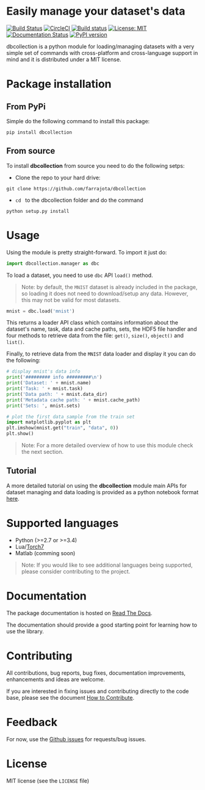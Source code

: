# Easily manage your dataset's data

[![Build Status](https://travis-ci.org/farrajota/dbcollection.svg?branch=master)](https://travis-ci.org/farrajota/dbcollection)
[![CircleCI](https://circleci.com/gh/farrajota/dbcollection/tree/master.svg?style=svg)](https://circleci.com/gh/farrajota/dbcollection/tree/master)
[![Build status](https://ci.appveyor.com/api/projects/status/rwrp7q1j9ytebkps/branch/master?svg=true)](https://ci.appveyor.com/project/farrajota/dbcollection/branch/master)
[![License: MIT](https://img.shields.io/badge/License-MIT-yellow.svg)](https://opensource.org/licenses/MIT)
[![Documentation Status](https://readthedocs.org/projects/dbcollection/badge/?version=latest)](http://dbcollection.readthedocs.io/en/latest/?badge=latest)
[![PyPI version](https://badge.fury.io/py/dbcollection.svg)](https://badge.fury.io/py/dbcollection)


dbcollection is a python module for loading/managing datasets with a very simple set of commands with cross-platform and cross-language support in mind and it is distributed under a MIT license.


# Package installation

## From PyPi

Simple do the following command to install this package:
```
pip install dbcollection
```

## From source

To install **dbcollection** from source you need to do the following setps:

- Clone the repo to your hard drive:
```
git clone https://github.com/farrajota/dbcollection
```
- `cd ` to the dbcollection folder and do the command
```
python setup.py install
```

# Usage

Using the module is pretty straight-forward. To import it just do:

```python
import dbcollection.manager as dbc
```

To load a dataset, you need to use `dbc` API `load()` method.

> Note: by default, the `MNIST` dataset is already included in the package, so loading it does not need to download/setup any data. However, this may not be valid for most datasets.

```python
mnist = dbc.load('mnist')
```

This returns a loader API class which contains information about the dataset's name, task, data and cache paths, sets, the HDF5 file handler and four methods to retrieve data from the file: `get()`, `size()`, `object()` and `list()`.

Finally, to retrieve data from the `MNIST` data loader and display it you can do the following:

```python
# display mnist's data info
print('######### info #########\n')
print('Dataset: ' + mnist.name)
print('Task: ' + mnist.task)
print('Data path: ' + mnist.data_dir)
print('Metadata cache path: ' + mnist.cache_path)
print('Sets: ', mnist.sets)

# plot the first data sample from the train set
import matplotlib.pyplot as plt
plt.imshow(mnist.get("train", "data", 0))
plt.show()
```

> Note: For a more detailed overview of how to use this module check the next section.

## Tutorial

A more detailed tutorial on using the **dbcollection** module main APIs for dataset managing and data loading is provided as a python notebook format [here](todo).


# Supported languages


- Python (>=2.7 or >=3.4)
- Lua/[Torch7](https://github.com/torch/torch7)
- Matlab (comming soon)

> Note: If you would like to see additional languages being supported, please consider contributing to the project.


# Documentation

The package documentation is hosted on [Read The Docs](http://dbcollection.readthedocs.io/en/latest/).

The documentation should provide a good starting point for learning how to use the library.


# Contributing

All contributions, bug reports, bug fixes, documentation improvements, enhancements and ideas are welcome.

If you are interested in fixing issues and contributing directly to the code base, please see the document [How to Contribute](https://github.com/farrajota/dbcollection/wiki/How-to-Contribute).

# Feedback

For now, use the [Github issues](https://github.com/farrajota/dbcollection/issues) for requests/bug issues.

# License

MIT license (see the `LICENSE` file)